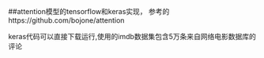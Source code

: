 ##attention模型的tensorflow和keras实现，
参考的https://github.com/bojone/attention 

keras代码可以直接下载运行,使用的imdb数据集包含5万条来自网络电影数据库的评论